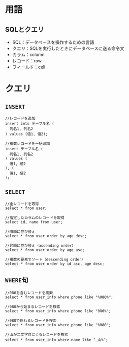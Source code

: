 # 用語
## SQLとクエリ
- SQL：データベースを操作するための言語
- クエリ：SQLを実行したときにデータベースに送る命令文
- カラム：column
- レコード：row
- フィールド：cell
 

# クエリ
## `INSERT`
```
//レコードを追加
insert into テーブル名 (
  列名1, 列名2
) values (値1, 値2);

//複数レコードを一括追加
insert テーブル名 (
  列名1, 列名2
) values (
  値1, 値2
), (
  値1, 値2
);
```

## `SELECT`
```
//全レコードを取得
select * from user;

//指定したカラムのレコードを取得
select id, name from user;

//降順に並び替え
select * from user order by age desc; 

//昇順に並び替え（ascending order）
select * from user order by age asc;

//複数の要素でソート（descending order）
select * from user order by id asc, age desc;                     
```

## `WHERE`句
```
//080を含むレコードを検索
select * from user_info where phone like "%080%";  

//080から始まるレコードを検索
select * from user_info where phone like "080%";

//080で終わるレコードを検索
select * from user_info where phone like "%080";

//山が二文字目にくるレコードを検索
select * from user_info where name like "_山%";
```
